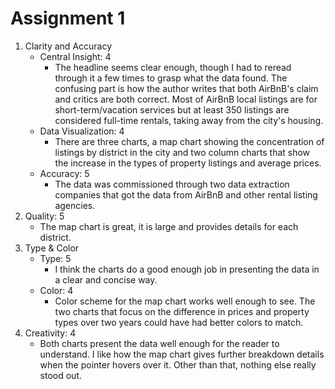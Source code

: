 # Assignment 1
1. Clarity and Accuracy
   * Central Insight: 4
      * The headline seems clear enough, though I had to reread through it a few times to grasp what the data found. The confusing part is how the author writes that both AirBnB's claim and critics are both correct. Most of AirBnB local listings are for short-term/vacation services but at least 350 listings are considered full-time rentals, taking away from the city's housing.
   * Data Visualization: 4
      * There are three charts, a map chart showing the concentration of listings by district in the city and two column charts that show the increase in the types of property listings and average prices.
   * Accuracy: 5
      * The data was commissioned through two data extraction companies that got the data from AirBnB and other rental listing agencies. 
2. Quality: 5
    * The map chart is great, it is large and provides details for each district.
3. Type & Color
    * Type: 5
       * I think the charts do a good enough job in presenting the data in a clear and concise way.
    * Color: 4
       * Color scheme for the map chart works well enough to see. The two charts that focus on the difference in prices and property types over two years could have had better colors to match.
4. Creativity: 4
    * Both charts present the data well enough for the reader to understand. I like how the map chart gives further breakdown details when the pointer hovers over it. Other than that, nothing else really stood out.

